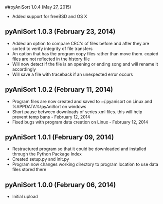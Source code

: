 ##pyAniSort 1.0.4 (May 27, 2015)

* Added support for freeBSD and OS X

## pyAniSort 1.0.3 (February 23, 2014)

* Added an option to compare CRC's of files before and after they are sorted to verify integrity of file transfers
* An option that has the program copy files rather than move them. copied files are not reflected in the history file
* Will now detect if the file is an opening or ending song and will rename it accordingly
* Will save a file with traceback if an unexpected error occurs

## pyAniSort 1.0.2 (February 11, 2014)

* Program files are now created and saved to ~/.pyanisort on Linux and %APPDATA%\pyAniSort on windows
* Short pause between downloads of series xml files. this will help prevent temp bans - February 12, 2014
* Fixed bugs with program data creation on Linux - February 12, 2014
	
## pyAniSort 1.0.1 (February 09, 2014)

* Restructured program so that it could be downloaded and installed through the Python Package Index 
* Created setup.py and init.py
* Program now changes working directory to program location to use data files stored there

## pyAniSort 1.0.0 (February 06, 2014)

* Initial upload
